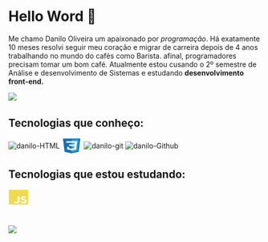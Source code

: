 # Hello Word :open_hands:

<div style="inline_block">
  <p>Me chamo Danilo Oliveira um apaixonado por <em>programação</em>. Há exatamente 10 meses resolvi seguir meu coração e migrar de carreira depois de 4 anos trabalhando    no mundo do cafés como Barista. afinal, programadores precisam tomar um bom café. Atualmente estou cusando o 2º semestre de Análise e desenvolvimento de Sistemas e estudando      <strong>desenvolvimento front-end.</strong></p>
  <a href="mailto:danilo.ojuara061@gmail.com"><img src="https://img.shields.io/badge/Gmail-D14836?style=for-the-badge&logo=gmail&logoColor=white" target="_blank"></a>
</div>

## Tecnologias que conheço:

<div style="inline_block">
  <img align="center" alt="danilo-HTML" height="30" width="40" src="https://cdn.jsdelivr.net/gh/devicons/devicon/icons/html5/html5-original.svg">
  <img align="center" alt="danilo-css" height="30" width="40" src="https://raw.githubusercontent.com/devicons/devicon/master/icons/css3/css3-original.svg">
  <img align="center" alt="danilo-git" height="30" width="40" src="https://cdn.jsdelivr.net/gh/devicons/devicon/icons/git/git-original.svg">
  <img align="center" alt="danilo-Github" height="40" width="40" src="https://img.icons8.com/glyph-neue/64/FFFFFF/github.png">
</div>

## Tecnologias que estou estudando:


<img align="center" alt="Aline-Js" height="30" width="40" src="https://raw.githubusercontent.com/devicons/devicon/master/icons/javascript/javascript-plain.svg">

#

<a href="https://github.com/daniloojuara"><img height="120em" src="https://github-readme-stats.vercel.app/api/top-langs/?username=daniloojuara&layout=compact&langs_count=7&theme=tokyonight" align="center"/><a/>
